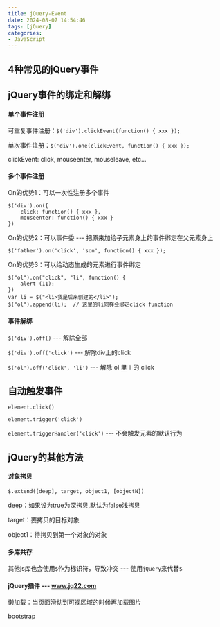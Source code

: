 ```yaml
---
title: jQuery-Event
date: 2024-08-07 14:54:46
tags: [jQuery]
categories: 
- JavaScript
---
```

## 4种常见的jQuery事件

## jQuery事件的绑定和解绑

#### 单个事件注册

可重复事件注册：`$('div').clickEvent(function() { xxx });`

单次事件注册：`$('div').one(clickEvent, function() { xxx });`

clickEvent: click, mouseenter, mouseleave, etc...

#### 多个事件注册

On的优势1：可以一次性注册多个事件

```
$('div').on({
    click: function() { xxx },
    mouseenter: function() { xxx }
})
```

On的优势2：可以事件委 --- 把原来加给子元素身上的事件绑定在父元素身上

`$('father').on('click', 'son', function() { xxx });`

On的优势3：可以给动态生成的元素进行事件绑定

```
$("ol").on("click", "li", function() {
    alert (11);
})
var li = $("<li>我是后来创建的</li>");
$("ol").append(li);  // 这里的li同样会绑定click function
```

#### 事件解绑

`$('div').off()` --- 解除全部

`$('div').off('click')` --- 解除div上的click

`$('ol').off('click', 'li')` --- 解除 ol 里 li 的 click

## 自动触发事件

`element.click()`

`element.trigger('click')`

`element.triggerHandler('click')` --- 不会触发元素的默认行为

## jQuery的其他方法

#### 对象拷贝

`$.extend([deep], target, object1, [objectN])`

deep：如果设为true为深拷贝,默认为false浅拷贝

target：要拷贝的目标对象

object1：待拷贝到第一个对象的对象

#### 多库共存

其他js库也会使用`$`作为标识符，导致冲突 --- 使用`jQuery`来代替`$`

#### jQuery插件 --- www.jq22.com

懒加载：当页面滑动到可视区域的时候再加载图片

bootstrap
